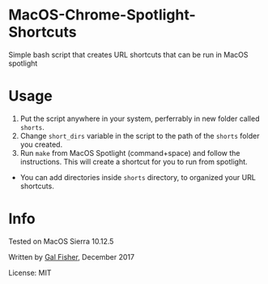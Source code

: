 # MacOS-Chrome-Spotlight-Shortcuts
Simple bash script that creates URL shortcuts that can be run in MacOS spotlight

# Usage
1. Put the script anywhere in your system, perferrably in new folder called `shorts`.
2. Change `short_dirs` variable in the script to the path of the `shorts` folder you created.
3. Run `make` from MacOS Spotlight (command+space) and follow the instructions. This will create a shortcut for you to run from spotlight.

* You can add directories inside `shorts` directory, to organized your URL shortcuts.

# Info
Tested on MacOS Sierra 10.12.5 

Written by [Gal Fisher](https://github.com/fisher6), December 2017

License: MIT
